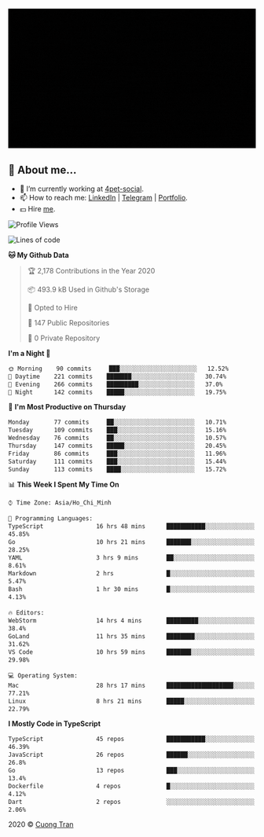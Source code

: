 ![banner](https://raw.githubusercontent.com/103cuong/103cuong/master/banner.gif)

## 🦄 About me...

- 🚀 I’m currently working at [4pet-social](https://github.com/4pet-social).
- 📫 How to reach me: [LinkedIn](https://linkedin.com/in/103cuong) | [Telegram](https://t.me/cuong103) | [Portfolio](https://103cuong.github.io/).
- 💵 Hire [me](mailto:103cuong@gmail.com).

<!--START_SECTION:waka-->
![Profile Views](http://img.shields.io/badge/Profile%20Views-23-blue)

![Lines of code](https://img.shields.io/badge/From%20Hello%20World%20I%27ve%20Written-17.6%20million%20lines%20of%20code-blue)

**🐱 My Github Data** 

> 🏆 2,178 Contributions in the Year 2020
 > 
> 📦 493.9 kB Used in Github's Storage 
 > 
> 💼 Opted to Hire
 > 
> 📜 147 Public Repositories
 > 
> 🔑 0 Private Repository 
 > 
**I'm a Night 🦉** 

```text
🌞 Morning    90 commits     ███░░░░░░░░░░░░░░░░░░░░░░   12.52% 
🌆 Daytime    221 commits    ███████░░░░░░░░░░░░░░░░░░   30.74% 
🌃 Evening    266 commits    █████████░░░░░░░░░░░░░░░░   37.0% 
🌙 Night      142 commits    █████░░░░░░░░░░░░░░░░░░░░   19.75%

```
📅 **I'm Most Productive on Thursday** 

```text
Monday       77 commits     ██░░░░░░░░░░░░░░░░░░░░░░░   10.71% 
Tuesday      109 commits    ███░░░░░░░░░░░░░░░░░░░░░░   15.16% 
Wednesday    76 commits     ██░░░░░░░░░░░░░░░░░░░░░░░   10.57% 
Thursday     147 commits    █████░░░░░░░░░░░░░░░░░░░░   20.45% 
Friday       86 commits     ███░░░░░░░░░░░░░░░░░░░░░░   11.96% 
Saturday     111 commits    ███░░░░░░░░░░░░░░░░░░░░░░   15.44% 
Sunday       113 commits    ████░░░░░░░░░░░░░░░░░░░░░   15.72%

```


📊 **This Week I Spent My Time On** 

```text
⌚︎ Time Zone: Asia/Ho_Chi_Minh

💬 Programming Languages: 
TypeScript               16 hrs 48 mins      ███████████░░░░░░░░░░░░░░   45.85% 
Go                       10 hrs 21 mins      ███████░░░░░░░░░░░░░░░░░░   28.25% 
YAML                     3 hrs 9 mins        ██░░░░░░░░░░░░░░░░░░░░░░░   8.61% 
Markdown                 2 hrs               █░░░░░░░░░░░░░░░░░░░░░░░░   5.47% 
Bash                     1 hr 30 mins        █░░░░░░░░░░░░░░░░░░░░░░░░   4.13%

🔥 Editors: 
WebStorm                 14 hrs 4 mins       █████████░░░░░░░░░░░░░░░░   38.4% 
GoLand                   11 hrs 35 mins      ████████░░░░░░░░░░░░░░░░░   31.62% 
VS Code                  10 hrs 59 mins      ███████░░░░░░░░░░░░░░░░░░   29.98%

💻 Operating System: 
Mac                      28 hrs 17 mins      ███████████████████░░░░░░   77.21% 
Linux                    8 hrs 21 mins       █████░░░░░░░░░░░░░░░░░░░░   22.79%

```

**I Mostly Code in TypeScript** 

```text
TypeScript               45 repos            ███████████░░░░░░░░░░░░░░   46.39% 
JavaScript               26 repos            ██████░░░░░░░░░░░░░░░░░░░   26.8% 
Go                       13 repos            ███░░░░░░░░░░░░░░░░░░░░░░   13.4% 
Dockerfile               4 repos             █░░░░░░░░░░░░░░░░░░░░░░░░   4.12% 
Dart                     2 repos             ░░░░░░░░░░░░░░░░░░░░░░░░░   2.06%

```



<!--END_SECTION:waka-->

2020 © [Cuong Tran](https://github.com/103cuong)
